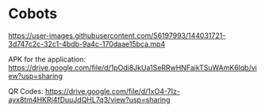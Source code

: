 # Cobots

https://user-images.githubusercontent.com/56197993/144031721-3d747c2c-32c1-4bdb-9a4c-170daae15bca.mp4 

APK for the application:
https://drive.google.com/file/d/1pOdi8JkUa1SeRRwHNFaikTSuWAmK6lqb/view?usp=sharing

QR Codes:
https://drive.google.com/file/d/1xO4-7Iz-ayx8tm4HKRj4fDuuJdQHL7q3/view?usp=sharing
